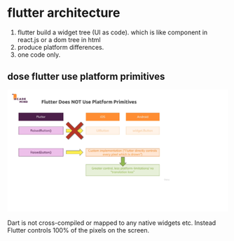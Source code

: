 # flutter architecture
1. flutter build a widget tree (UI as code). which is like component in react.js or a dom tree in html
2. produce platform differences.
3. one code only.

## dose flutter use platform primitives
![dose flutter use platform primitives](./assets/images/flutter-platform-primitives.png)

Dart is not cross-compiled or mapped to any native widgets etc. Instead Flutter controls 100% of the pixels on the screen.
